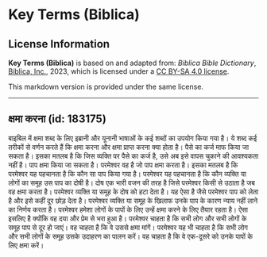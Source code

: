 # Key Terms (Biblica)

## License Information

**Key Terms (Biblica)** is based on and adapted from: _Biblica Bible Dictionary_, [Biblica, Inc.](https://www.biblica.com/), 2023, which is licensed under a [CC BY-SA 4.0 license](https://creativecommons.org/licenses/by-sa/4.0/legalcode.en).

This markdown version is provided under the same license.



--------------------------------

## क्षमा करना (id: 183175)

बाइबिल में क्षमा शब्द के लिए इब्रानी और यूनानी भाषाओं के कई शब्दों का उपयोग किया गया है। ये शब्द कई तरीकों से वर्णन करते हैं कि क्षमा करना और क्षमा प्राप्त करना क्या होता है। पैसे का कर्ज माफ किया जा सकता है। इसका मतलब है कि जिस व्यक्ति पर पैसे का कर्ज है, उसे अब इसे वापस चुकाने की आवश्यकता नहीं है। पाप क्षमा किया जा सकता है। परमेश्वर वह है जो पाप क्षमा करता है। इसका मतलब है कि परमेश्वर यह पहचानता है कि कौन सा पाप किया गया है। परमेश्वर यह पहचानता है कि कौन व्यक्ति या लोगों का समूह उस पाप का दोषी है। दोष एक भारी वजन की तरह है जिसे परमेश्वर किसी से उठाता है जब वह क्षमा करता है। परमेश्वर व्यक्ति या समूह के दोष को हटा देता है। यह ऐसा है जैसे परमेश्वर पाप को लेता है और इसे कहीं दूर छोड़ देता है। परमेश्वर व्यक्ति या समूह के खिलाफ उनके पाप के कारण न्याय नहीं लाने का निर्णय करता है। परमेश्वर हमेशा लोगों के पापों के लिए उन्हें क्षमा करने के लिए तैयार रहता है। ऐसा इसलिए है क्योंकि वह दया और प्रेम से भरा हुआ है। परमेश्वर चाहता है कि सभी लोग और सभी लोगों के समूह पाप से दूर हो जाएं। वह चाहता है कि वे उससे क्षमा मांगें। परमेश्वर यह भी चाहता है कि सभी लोग और सभी लोगों के समूह उसके उदाहरण का पालन करें। वह चाहता है कि वे एक\-दूसरे को उनके पापों के लिए क्षमा करें।


